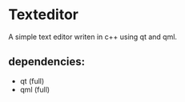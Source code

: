 # Texteditor

A simple text editor writen in c++ using qt and qml.

## dependencies:

-   qt (full)
-   qml (full)

